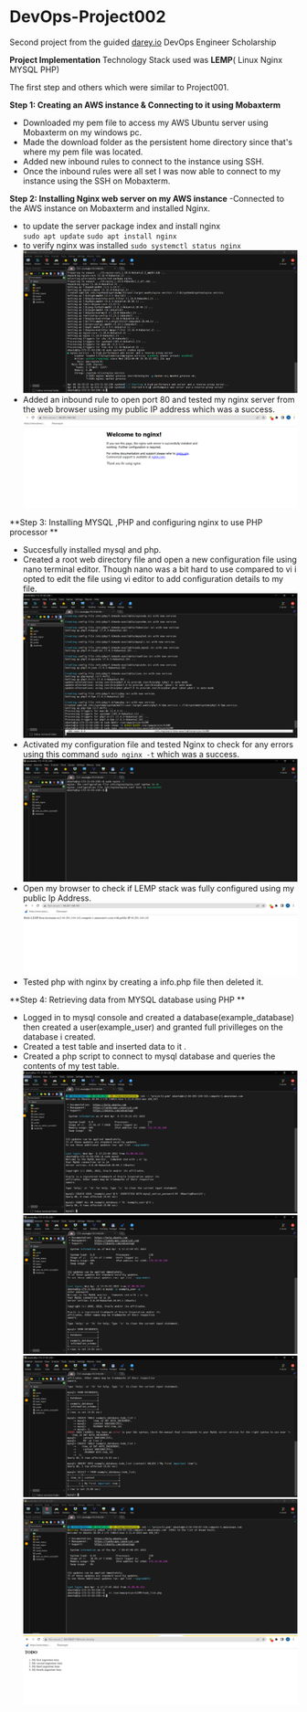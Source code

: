 # DevOps-Project002
Second project from the guided [darey.io](https://www.darey.io) DevOps Engineer Scholarship 

****Project Implementation****
Technology Stack used was **LEMP**( Linux Nginx MYSQL PHP)

The first step and others which were similar to Project001.

**Step 1: Creating an AWS instance & Connecting to it using Mobaxterm**
- Downloaded my pem file to access my AWS Ubuntu server using Mobaxterm on my windows pc.
- Made the download folder as the persistent home directory since that's where my pem file was located.
- Added new inbound rules to connect to the instance using SSH.
- Once the inbound rules were all set I was now able to connect to my instance using the SSH on Mobaxterm.

**Step 2: Installing Nginx web server on my AWS instance**
-Connected to the AWS instance on Mobaxterm and installed Nginx.
- to update the server package index and install nginx  
 `sudo apt update`
`sudo apt install nginx`
- to verify nginx was installed   `sudo systemctl status nginx`
 ![alt text](https://github.com/Ellawangari/DevOps-Project002/blob/main/Images/nginx1.PNG)
- Added an inbound rule to open port 80 and tested my nginx server from the web browser using my public IP address which was a success.
 ![alt text](https://github.com/Ellawangari/DevOps-Project002/blob/main/Images/nginx2.PNG)
 
 **Step 3: Installing MYSQL ,PHP and configuring nginx to use PHP processor **
 - Succesfully installed mysql and php.
 - Created a root web  directory file and open a new configuration file using  nano terminal editor. Though nano was a bit hard to use compared to vi i opted to edit the file using vi editor to add configuration details to my file.
     ![alt text](https://github.com/Ellawangari/DevOps-Project002/blob/main/Images/php1.PNG)
 -  Activated my configuration file and tested Nginx  to check for any errors using this command `sudo nginx -t` which was a success.
      ![alt text](https://github.com/Ellawangari/DevOps-Project002/blob/main/Images/php2.PNG)
 - Open my browser to check if LEMP stack was fully configured using my public Ip Address.
     ![alt text](https://github.com/Ellawangari/DevOps-Project002/blob/main/Images/php4.PNG)
 - Tested php with nginx by creating a info.php file then deleted it.
 
  
 **Step 4: Retrieving data from MYSQL database using PHP **
 - Logged in to mysql console and  created a database(example_database) then created a user(example_user) and granted full privilleges on the database i created.
 - Created a test table and inserted data to it .
 - Created a php script to connect to mysql database and queries the contents of my test table.
   ![alt text](https://github.com/Ellawangari/DevOps-Project002/blob/main/Images/mysqldb2.PNG)
   ![alt text](https://github.com/Ellawangari/DevOps-Project002/blob/main/Images/mysqldb3.PNG)
   ![alt text](https://github.com/Ellawangari/DevOps-Project002/blob/main/Images/mysqldb4.PNG)
   ![alt text](https://github.com/Ellawangari/DevOps-Project002/blob/main/Images/mysqldb5.PNG)
   ![alt text](https://github.com/Ellawangari/DevOps-Project002/blob/main/Images/mysqldb6.PNG)
